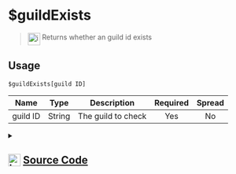 # $guildExists
> <img align="top" src="https://upload.wikimedia.org/wikipedia/commons/thumb/e/e4/Infobox_info_icon.svg/160px-Infobox_info_icon.svg.png?20150409153300" alt="image" width="25" height="auto"> Returns whether an guild id exists
## Usage
```
$guildExists[guild ID]
```
| Name | Type | Description | Required | Spread
| :---: | :---: | :---: | :---: | :---: |
guild ID | String | The guild to check | Yes | No
<details>
<summary>
    
## <img align="top" src="https://cdn4.iconfinder.com/data/icons/iconsimple-logotypes/512/github-512.png" alt="image" width="25" height="auto">  [Source Code](https://github.com/tryforge/ForgeScript-V2/blob/main/src/native/guildExists.ts)
    
</summary>
    
```ts
import noop from "../functions/noop"
import { ArgType, CompiledFunction, NativeFunction, Return } from "../structures"

export default new NativeFunction({
    name: "$guildExists",
    version: "1.0.0",
    description: "Returns whether an guild id exists",
    unwrap: true,
    brackets: true,
    args: [
        {
            name: "guild ID",
            description: "The guild to check",
            rest: false,
            required: true,
            type: ArgType.String,
        },
    ],
    async execute(ctx, [id]) {
        return Return.success(CompiledFunction.IdRegex.test(id) && ctx.client.guilds.cache.has(id))
    },
})

```
    
</details>